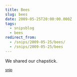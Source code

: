```yaml
---
title: Bees
slug: bees
date: 2009-05-25T20:00:00.000Z
tags:
  - snipsblog
  - bees
redirect_from:
  - /snips/2009-05-25/bees/
  - /snips/2009-05-25/bees
---
```

We shared our chapstick.

<small>[snip](https://github.com/isaacs/snips)</small>
